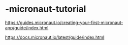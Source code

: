 # -micronaut-tutorial
https://guides.micronaut.io/creating-your-first-micronaut-app/guide/index.html

https://docs.micronaut.io/latest/guide/index.html

